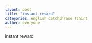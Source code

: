 ```yaml
---
layout: post
title: "instant reward"
categories: english catchphrase Tshirt
author: everyone
---
```


instant reward

